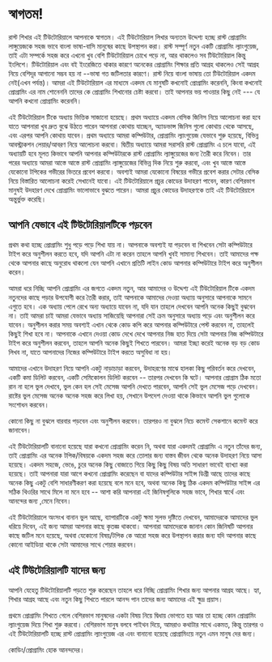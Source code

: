 # স্বাগতম!

রাস্ট শিখার এই টিউটোরিয়ালে আপনাকে স্বাগতম। এই টিউটোরিয়াল লিখার অন্যতম উদ্দেশ্য হচ্ছে রাস্ট প্রোগ্রামিং লাঙ্গুয়েজকে সহজ ভাবে বাংলা ভাষা-বাসি মানুষের কাছে উপস্থাপন করা। রাস্ট সম্পূর্ণ নতুন একটি প্রোগ্রামিং ল্যাংগুয়েজ, তাই এটা  সম্পর্কে সহজ করে এখনো খুব বেশি টিউটোরিয়াল চোখে পড়ে  না, আর থাকলেও সব টিউটোরিয়াল কিন্তু ইংলিশে। টিউটোরিয়াল এবং বই ইংরেজিতে থাকার কারণে অনেকের প্রোগ্রামিং শিক্ষার প্রতি আগ্রহ থাকলেও সেই আগ্রহ নিয়ে বেশিদূর আগানো সম্ভব হয় না --ভাষা গত জটিলতার কারণে।  রাস্ট নিয়ে বাংলা ভাষায় তো টিউটোরিয়াল একদম নেই(এখন পর্যন্ত)। আমরা এই টিউটোরিয়াল এর মাধ্যমে  একদম যে মানুষটি কখনোই প্রোগ্রামিং করেননি, কিংবা কখনোই প্রোগ্রামিং এর নাম শোনেননি তাদের কে প্রোগ্রামিং শিখানোর চেষ্টা করবো। তাই আপনার ভয় পাওয়ার কিছু নেই --- যে আপনি কখনো প্রোগ্রামিং করেননি। 



এই টিউটোরিয়াল টিকে অধ্যায় ভিত্তিক সাজানো হয়েছে। প্রথম অধ্যায়ে একদম বেসিক জিনিস নিয়ে আলোচনা করা হবে যাতে আপনারা খুব দ্রুত বুঝে উঠতে পারেন আপনারা কোথায় যাচ্ছেন, অ্যাডভান্স জিনিস গুলো কোথায় থেকে আসছে, এবং এরপর আপনি কোথায় যাবেন। প্রথম অধ্যায়ে আমরা কম্পিউটার, প্রোগ্রামিং ল্যাংগুয়েজ যেভাবে শুরু হয়েছে, বিভিন্ন আবস্ট্রাকশন লেয়ার/আবরণ নিয়ে আলোচনা করবো। দ্বিতীয় অধ্যায়ে আমরা সরাসরি রাস্ট প্রোগ্রামিং এ চলে যাবো, এই অধ্যায়টি হবে মূলত কিভাবে আপনি আপনার কম্পিউটারকে রাস্ট প্রোগ্রামিং ল্যাঙ্গুয়েজের জন্য তৈরী করে নিবেন। তার পরের অধ্যায়ে আমরা আস্তে আস্তে রাস্ট প্রোগ্রামিং ল্যাঙ্গুয়েজের বিভিন্ন দিক নিয়ে শুরু করবো, এবং খুব আস্তে আস্তে যেকোনো টপিকের গভীরের ভিতরে প্রবেশ করবো। অবশ্যই আমরা যেকোনো বিষয়ের গভীরে প্রবেশ করার সেটার বেসিক নিয়ে বিস্তারিত আলোচনা করেই সেখানেই যাবো। এই টিউটোরিয়ালে প্রচুর কোডের উদাহরণ পাবেন, কারণ বেশিরভাগ মানুষই উদহারণ দেখে প্রোগ্রামিং ভালোভাবে বুঝতে পারেন। আমরা প্রচুর কোডের উদাহরণকে তাই এই টিউটোরিয়ালে অন্তুর্ভুক্ত করেছি। 

## আপনি যেভাবে এই টিউটোরিয়ালটিকে পড়বেন

প্রথম কথা হচ্ছে প্রোগ্রামিং শুধু পড়ে পড়ে শিখা যায় না। আপনাকে অবশ্যই যা পড়বেন বা শিখবেন সেটা কম্পিউটারে টাইপ করে অনুশীলন করতে হবে, যদি আপনি এটা না করেন তাহলে আপনি খুবই সামান্য শিখবেন। তাই আমাদের পক্ষ থেকে আপনার কাছে অনুরোধ থাকলো যেন আপনি এখানে প্রতিটি লাইন কোড আপনার কম্পিউটারে টাইপ করে অনুশীলন করেন।

আমরা ধরে নিচ্ছি আপনি প্রোগ্রামিং এর জগতে একদম নতুন, আর আমাদের ও উদ্দেশ্য এই টিউটোরিয়াল টিকে একদম নতুনদের কাছে পড়ার উপযোগী করে তৈরী করার, তাই আপনাকে আমাদের দেওয়া অধ্যায় অনুসারে আপনাকে সামনে এগুতে হবে। এক অধ্যায় পেলে রেখে অন্য অধ্যায়ে যাবেন না, যদি যান তাহলে দেখবেন আপনি অনেক কিছুই বুঝবেন না। তাই আমরা চাই আমরা যেভাবে অধ্যায় সাজিয়েছি আপনারা সেই ক্রম অনুসারে অধ্যায় পড়ে এবং অনুশীলন করে যাবেন।  অনুশীলন করার সময় অবশ্যই এখান  থেকে কোড কপি করে আপনার কম্পিউটারে পেস্ট করবেন না, তাহলেই কিছুই শিখা হবে না। আপনাকে এখানে দেওয়া কোড দেখে দেখে আপনার নিজ হাত দিয়ে সেটা আপনার নিজ কম্পিউটারে টাইপ করে অনুশীলন করবেন, তাহলে আপনি অনেক কিছুই শিখতে পারবেন।  আমরা ইচ্ছা করেই অনেক বড় বড় কোড লিখব না, যাতে  আপনাদের নিজের কম্পিউটারে টাইপ করতে অসুবিধা না হয়। 

আমাদের এখানে উদাহরণ নিয়ে আপনি একটু নাড়াচাড়া করবেন, উদাহরণের মাঝে হালকা কিছু পরিবর্তন করে দেখবেন,  একটি কমা ডিলিট করবেন, একটি সেমিকোলন ডিলিট করবেন -- তারপর দেখবেন কি ঘটে। আপনার প্রোগ্রাম ঠিক মতো রান না হলে ভুল দেখাবে, ভুল কেন হল সেই মেসেজ আপনি দেখতে পারবেন, আপনি সেই ভুল মেসেজ পড়ে দেখবেন। রাষ্টের ভুল মেসেজ অনেক অনেক সহজ করে লিখা হয়, সেখানে উপদেশ দেওয়া থাকে কিভাবে আপনি ভুল গুলোকে সংশোধন করবেন। 

কোনো কিছু না বুঝলে বারবার পড়বেন এবং অনুশীলন করবেন। তারপরও না বুঝলে নিচে কমেন্ট সেকশানে কমেন্ট করে জানাবেন। 

এই টিউটোরিয়ালটি বানানো হয়েছে যারা কখনো প্রোগ্রামিং করেন নি, অথবা যারা একদমই প্রোগ্রামিং এ নতুন তাঁদের জন্য, তাই প্রোগ্রামিং এর অনেক টপিক/বিষয়কে একদম সহজ করে তোলার জন্য বাস্তব জীবন থেকে অনেক উদাহরণ নিয়ে আসা হয়েছে। একদম সহজে, ভেঙে, চুরে অনেক কিছু বোজাতে গিয়ে কিছু কিছু বিষয় অতি সাধারণ ভাবেই ব্যাখ্যা করা হয়েছে।  তাই আপনারা যারা আগে কখনো প্রোগ্রামিং করেছেন বা যাদের কম্পিউটার সাইন্স ডিগ্রী আছে তাদের কাছে অনেক কিছু একটু বেশি সাধারণীকরণ করা হয়েছে বলে মনে হবে, অথবা অনেক কিছু ঠিক একদম কম্পিউটার সাইন্স এর সঠিক থিওরির সাথে মিলে না মনে হবে -- আশা করি আপনারা এই জিনিষগুলিকে সহজ ভাবে, শিখার স্বার্থে এবং আনন্দের জন্য ,মেনে নিবেন। 

এই টিউটোরিয়ালে অংসংখ বানান ভুল আছে, ব্যাপারটিকে একটু ক্ষমা সুলভ দৃষ্টিতে দেখবেন, আমাদেরকে আমাদের ভুল ধরিয়ে দিবেন, এই জন্য আমরা আপনার কাছে কৃতজ্ঞ থাকবো। আপনারা আমাদেরকে জানান কোন জিনিষটি  আপনার কাছে জটিল মনে হয়েছে, অথবা যেকোনো বিষয়/টপিক কে আরো সহজ করে উপস্থাপন করার জন্য যদি আপনার কাছে কোনো আইডিয়া থাকে সেটা আমাদের সাথে শেয়ার করবেন। 

## এই টিউটোরিয়ালটি যাদের জন্য

আপনি যেহেতু টিউটোরিয়ালটি পড়তে শুরু করেছেন তাহলে ধরে নিচ্ছি প্রোগ্রামিং শিখার জন্য আপনার আগ্রহ আছে।  হ্যা, শিখার আগ্রহ আছে এবং নতুন কিছু শিখতে পারলে আনন্দ পান তাদের জন্য আমাদের এই ক্ষুদ্র প্রয়াস। 

প্রথমে প্রোগ্রামিং শিখতে গেলে বেশিরভাগ মানুষদের একটা বিষয় নিয়ে দ্বিধায় ভোগতে হয় আর তা হচ্ছে কোন প্রোগ্রামিং ল্যাংগুয়েজ দিয়ে শিখা শুরু করবো।  বেশিরভাগ মানুষ বলবে পাইথন দিয়ে, আমরাও  কথাটার  সাথে একমত, কিন্তু তারপর ও এই টিউটোরিয়ালটি হচ্ছে রাস্ট প্রোগ্রামিং ল্যাংগুয়েজ এর এবং বানানো হয়েছে  প্রোগ্রামিংয়ে নতুন এমন মানুষ দের জন্য।  


কোডিং/প্রোগ্রামিং হোক আনন্দদের। 